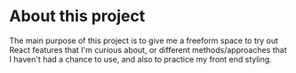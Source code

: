 # About this project

The main purpose of this project is to give me a freeform space to try out React features that I'm curious about, or different methods/approaches that I haven't had a chance to use, and also to practice my front end styling. 
